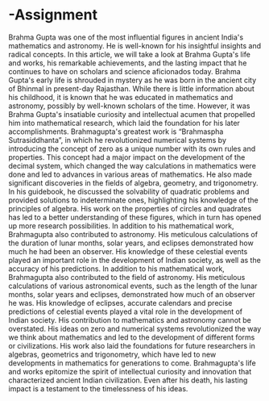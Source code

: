 # -Assignment
Brahma Gupta was one of the most influential figures in ancient India's mathematics and astronomy. He is well-known for his insightful insights and radical concepts. In this article, we will take a look at Brahma Gupta's life and works, his remarkable achievements, and the lasting impact that he continues to have on scholars and science aficionados today.
Brahma Gupta's early life is shrouded in mystery as he was born in the ancient city of Bhinmal in present-day Rajasthan. While there is little information about his childhood, it is known that he was educated in mathematics and astronomy, possibly by well-known scholars of the time. However, it was Brahma Gupta's insatiable curiosity and intellectual acumen that propelled him into mathematical research, which laid the foundation for his later accomplishments.
Brahmagupta's greatest work is “Brahmaspha Sutrasiddhanta”, in which he revolutionized numerical systems by introducing the concept of zero as a unique number with its own rules and properties. This concept had a major impact on the development of the decimal system, which changed the way calculations in mathematics were done and led to advances in various areas of mathematics. He also made significant discoveries in the fields of algebra, geometry, and trigonometry. In his guidebook, he discussed the solvability of quadratic problems and provided solutions to indeterminate ones, highlighting his knowledge of the principles of algebra. His work on the properties of circles and quadrates has led to a better understanding of these figures, which in turn has opened up more research possibilities. In addition to his mathematical work, Brahmagupta also contributed to astronomy. His meticulous calculations of the duration of lunar months, solar years, and eclipses demonstrated how much he had been an observer. His knowledge of these celestial events played an important role in the development of Indian society, as well as the accuracy of his predictions.
In addition to his mathematical work, Brahmagupta also contributed to the field of astronomy. His meticulous calculations of various astronomical events, such as the length of the lunar months, solar years and eclipses, demonstrated how much of an observer he was. His knowledge of eclipses, accurate calendars and precise predictions of celestial events played a vital role in the development of Indian society. His contribution to mathematics and astronomy cannot be overstated. His ideas on zero and numerical systems revolutionized the way we think about mathematics and led to the development of different forms or civilizations. His work also laid the foundations for future researchers in algebras, geometrics and trigonometry, which have led to new developments in mathematics for generations to come. 
Brahmagupta's life and works epitomize the spirit of intellectual curiosity and innovation that characterized ancient Indian civilization. Even after his death, his lasting impact is a testament to the timelessness of his ideas.

